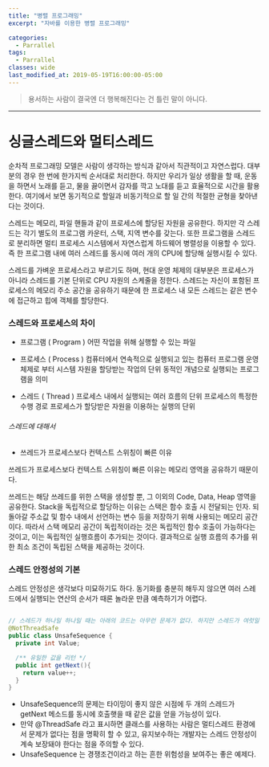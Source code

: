 ```yaml
---
title: "병렬 프로그래밍"
excerpt: "자바를 이용한 병렬 프로그래밍"

categories:
  - Parrallel
tags:
  - Parrallel
classes: wide
last_modified_at: 2019-05-19T16:00:00-05:00
---
```


> 용서하는 사람이 결국엔 더 행복해진다는 건 틀린 말이 아니다.  

***

# 싱글스레드와 멀티스레드

순차적 프로그래밍 모델은 사람이 생각하는 방식과 같아서 직관적이고 자연스럽다. 대부분의 경우 한 번에 한가지씩 순서대로 처리한다.
하지만 우리가 일상 생활을 할 때, 운동을 하면서 노래를 듣고, 물을 끓이면서 감자를 깍고 노대를 듣고 효율적으로 시간을 활용한다.
여기에서 보면 동기적으로 할일과 비동기적으로 할 일 간의 적절한 균형을 찾아낸다는 것이다.  

스레드는 메모리, 파일 핸들과 같이 프로세스에 할당된 자원을 공유한다.
하지만 각 스레드는 각기 별도의 프로그램 카운터, 스택, 지역 변수를 갖는다.
또한 프로그램을 스레드로 분리하면 멀티 프로세스 시스템에서 자연스럽게 하드웨어 병렬성을 이용할 수 있다.
즉 한 프로그램 내에 여러 스레드를 동시에 여러 개의 CPU에 할당해 실행시킬 수 있다.  

스레드를 가벼운 프로세스라고 부르기도 하며, 현대 운영 체제의 대부분은 프로세스가 아니라 스레드를 기본 단위로 CPU 자원의 스케줄을 정한다.
스레드는 자신이 포함된 프로세스의 메모리 주소 공간을 공유하기 때문에 한 프로세스 내 모든 스레드는 같은 변수에 접근하고 힙에 객체를 할당한다.

### 스레드와 프로세스의 차이

- 프로그램 ( Program )
어떤 작업을 위해 실행할 수 있는 파일

- 프로세스 ( Process )
컴퓨터에서 연속적으로 실행되고 있는 컴퓨터 프로그램
운영 체제로 부터 시스템 자원을 할당받는 작업의 단위
동적인 개념으로 실행되는 프로그램을 의미

- 스레드 ( Thread )
프로세스 내에서 실행되는 여러 흐름의 단위
프로세스의 특정한 수행 경로
프로세스가 할당받은 자원을 이용하는 실행의 단위

###### 스레드에 대해서 

- 쓰레드가 프로세스보다 컨텍스트 스위칭이 빠른 이유

쓰레드가 프로세스보다 컨텍스트 스위칭이 빠른 이유는 메모리 영역을 공유하기 때문이다. 

쓰레드는 해당 쓰레드를 위한 스택을 생성할 뿐, 그 이외의 Code, Data, Heap 영역을 공유한다. Stack을 독립적으로 할당하는 이유는 스택은 함수 호출 시 전달되는 인자. 되돌아갈 주소값 및 함수 내에서 선언하는 변수 등을 저장하기 위해 사용되는 메모리 공간이다. 따라서 스택 메모리 공간이 독립적이라는 것은 독립적인 함수 호출이 가능하다는 것이고, 이는 독립적인 실행흐름이 추가되는 것이다. 결과적으로 실행 흐름의 추가를 위한 최소 조건이 독립된 스택을 제공하는 것이다.  

### 스레드 안정성의 기본

스레드 안정성은 생각보다 미묘하기도 하다. 동기화를 충분히 해두지 않으면 여러 스레드에서 실행되는 연산의 순서가 때론 놀라운 만큼 예측하기가 어렵다.

```java

// 스레드가 하나일 하나일 때는 아래의 코드는 아무런 문제가 없다. 하지만 스레드가 여럿일 때는 제대로 동작하지 않는다. 
@NotThreadSafe
public class UnsafeSequence {
  private int Value;

  /** 유일한 값을 리턴 */
  public int getNext(){
    return value++;
  }
}

```

- UnsafeSequence의 문제는 타이밍이 좋지 않은 시점에 두 개의 스레드가 getNext 메소드를 동시에 호출햇을 때 같은 값을 얻을 가능성이 있다.
- 만약 @ThreadSafe 라고 표시하면 클래스를 사용하는 사람은 멀티스레드 환경에서 문제가 없다는 점을 명확히 할 수 있고, 유지보수하는 개발자는 스레드 안정성이 계속 보장돼야 한다는 점을 주의할 수 있다.
- UnsafeSequence 는 경쟁조건이라고 하는 흔한 위험성을 보여주는 좋은 예제다.
